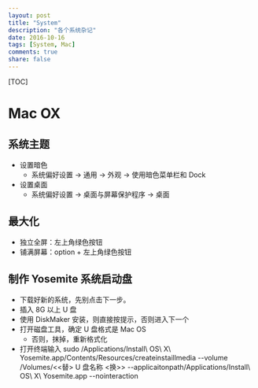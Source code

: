 ```yaml
---
layout: post
title: "System"
description: "各个系统杂记"
date: 2016-10-16
tags: [System, Mac]
comments: true
share: false
---
```


[TOC]


# Mac OX

## 系统主题

* 设置暗色
    * 系统偏好设置 -> 通用 -> 外观 -> 使用暗色菜单栏和 Dock
* 设置桌面
    * 系统偏好设置 -> 桌面与屏幕保护程序 -> 桌面

## 最大化

* 独立全屏：左上角绿色按钮
* 铺满屏幕：option + 左上角绿色按钮

## 制作 Yosemite 系统启动盘

* 下载好新的系统，先别点击下一步。
* 插入 8G 以上 U 盘
* 使用 DiskMaker 安装，则直接按提示，否则进入下一个
* 打开磁盘工具，确定 U 盘格式是 Mac OS 
    * 否则，抹掉，重新格式化
* 打开终端输入 sudo /Applications/Install\ OS\ X\ Yosemite.app/Contents/Resources/createinstaillmedia --volume /Volumes/<<替> U 盘名称 <换>> --applicaitonpath/Applications/Install\ OS\ X\ Yosemite.app --nointeraction

